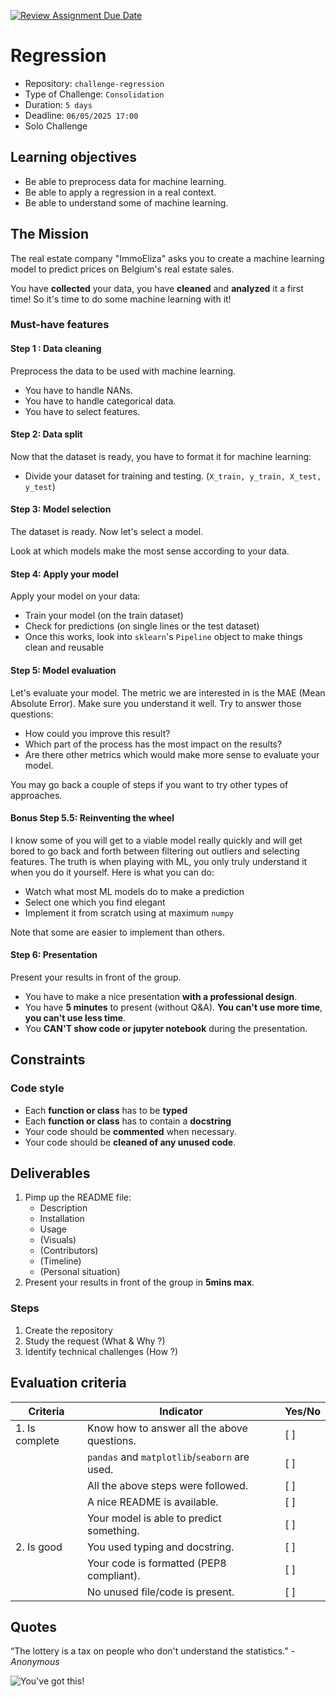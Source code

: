 [![Review Assignment Due Date](https://classroom.github.com/assets/deadline-readme-button-22041afd0340ce965d47ae6ef1cefeee28c7c493a6346c4f15d667ab976d596c.svg)](https://classroom.github.com/a/twilJ7f4)
# Regression

- Repository: `challenge-regression`
- Type of Challenge: `Consolidation`
- Duration: `5 days`
- Deadline: `06/05/2025 17:00`
- Solo Challenge

## Learning objectives

- Be able to preprocess data for machine learning.
- Be able to apply a regression in a real context.
- Be able to understand some of  machine learning.


## The Mission

The real estate company "ImmoEliza" asks you to create a machine learning model to predict prices on Belgium's real estate sales.

You have **collected** your data, you have **cleaned** and **analyzed** it a first time!
So it's time to do some machine learning with it!

### Must-have features

#### Step 1 : Data cleaning

Preprocess the data to be used with machine learning.

- You have to handle NANs.
- You have to handle categorical data.
- You have to select features.

#### Step 2: Data split

Now that the dataset is ready, you have to format it for machine learning:

- Divide your dataset for training and testing. (`X_train, y_train, X_test, y_test`)

#### Step 3: Model selection

The dataset is ready. Now let's select a model.

Look at which models make the most sense according to your data.

#### Step 4: Apply your model

Apply your model on your data:

- Train your model (on the train dataset)
- Check for predictions (on single lines or the test dataset)
- Once this works, look into ``sklearn``'s ``Pipeline`` object to make things clean and reusable

#### Step 5: Model evaluation

Let's evaluate your model. The metric we are interested in is the MAE (Mean Absolute Error). Make sure you understand it well. Try to answer those questions:

- How could you improve this result?
- Which part of the process has the most impact on the results?
- Are there other metrics which would make more sense to evaluate your model.

You may go back a couple of steps if you want to try other types of approaches.

#### Bonus Step 5.5: Reinventing the wheel

I know some of you will get to a viable model really quickly and will get bored to go back and forth between filtering out outliers and selecting features. The truth is when playing with ML, you only truly understand it when you do it yourself. Here is what you can do:

- Watch what most ML models do to make a prediction
- Select one which you find elegant
- Implement it from scratch using at maximum ``numpy``

Note that some are easier to implement than others.

#### Step 6: Presentation

Present your results in front of the group.

- You have to make a nice presentation **with a professional design**.
- You have **5 minutes** to present (without Q&A). **You can't use more time**, **you can't use less time**.
- You **CAN'T show code or jupyter notebook** during the presentation.

## Constraints

### Code style

- Each **function or class** has to be **typed**
- Each **function or class** has to contain a **docstring**
- Your code should be **commented** when necessary.
- Your code should be **cleaned of any unused code**.

## Deliverables

1. Pimp up the README file:
   - Description
   - Installation
   - Usage
   - (Visuals)
   - (Contributors)
   - (Timeline)
   - (Personal situation)
2. Present your results in front of the group in **5mins max**.

### Steps

1. Create the repository
2. Study the request (What & Why ?)
3. Identify technical challenges (How ?)

## Evaluation criteria

| Criteria       | Indicator                                     | Yes/No |
| -------------- | --------------------------------------------- | ------ |
| 1. Is complete | Know how to answer all the above questions.   | [ ]    |
|                | `pandas` and `matplotlib`/`seaborn` are used. | [ ]    |
|                | All the above steps were followed.            | [ ]    |
|                | A nice README is available.                   | [ ]    |
|                | Your model is able to predict something.      | [ ]    |
| 2. Is good     | You used typing and docstring.                | [ ]    |
|                | Your code is formatted (PEP8 compliant).      | [ ]    |
|                | No unused file/code is present.               | [ ]    |

## Quotes

“The lottery is a tax on people who don't understand the statistics.”
_- Anonymous_

![You've got this!](https://media.giphy.com/media/5wWf7GMbT1ZUGTDdTqM/giphy.gif)
